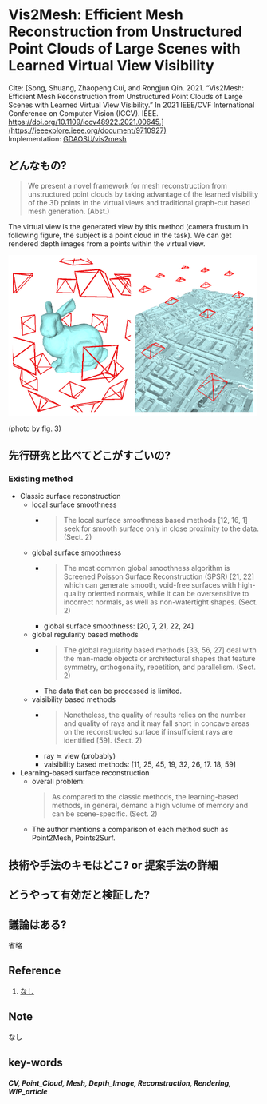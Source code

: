 # Vis2Mesh: Efficient Mesh Reconstruction from Unstructured Point Clouds of Large Scenes with Learned Virtual View Visibility

Cite: [Song, Shuang, Zhaopeng Cui, and Rongjun Qin. 2021. “Vis2Mesh: Efficient Mesh Reconstruction from Unstructured Point Clouds of Large Scenes with Learned Virtual View Visibility.” In 2021 IEEE/CVF International Conference on Computer Vision (ICCV). IEEE. https://doi.org/10.1109/iccv48922.2021.00645.](https://ieeexplore.ieee.org/document/9710927)  
Implementation: [GDAOSU/vis2mesh](https://github.com/GDAOSU/vis2mesh)  

## どんなもの?
> We present a novel framework for mesh reconstruction from unstructured point clouds by taking advantage of the learned visibility of the 3D points in the virtual views and traditional graph-cut based mesh generation. (Abst.)

The virtual view is the generated view by this method (camera frustum in following figure, the subject is a point cloud in the task). We can get rendered depth images from a points within the virtual view.

![virtual_fig](img/VEMRfUPCoLSwLVVV/virtual_fig.png)

(photo by fig. 3)

## 先行研究と比べてどこがすごいの?
### Existing method
- Classic surface reconstruction
  - local surface smoothness 
    - > The local surface smoothness based methods [12, 16, 1] seek for smooth surface only in close proximity to the data. (Sect. 2)
  - global surface smoothness
    - > The most common global smoothness algorithm is Screened Poisson Surface Reconstruction (SPSR) [21, 22] which can generate smooth, void-free surfaces with high-quality oriented normals, while it can be oversensitive to incorrect normals, as well as non-watertight shapes. (Sect. 2)
    - global surface smoothness: [20, 7, 21, 22, 24]
  - global regularity based methods
    - > The global regularity based methods [33, 56, 27] deal with the man-made objects or architectural shapes that feature symmetry, orthogonality, repetition, and parallelism. (Sect. 2)
    - The data that can be processed is limited.
  - vaisibility based methods
    - > Nonetheless, the quality of results relies on the number and quality of rays and it may fall short in concave areas on the reconstructed surface if insufficient rays are identified [59]. (Sect. 2)
    - ray ≒ view (probably)
    - vaisibility based methods: [11, 25, 45, 19, 32, 26, 17. 18, 59]
- Learning-based surface reconstruction
  - overall problem:
    > As compared to the classic methods, the learning-based methods, in general, demand a high volume of memory and can be scene-specific. (Sect. 2)
  - The author mentions a comparison of each method such as Point2Mesh, Points2Surf.

## 技術や手法のキモはどこ? or 提案手法の詳細


## どうやって有効だと検証した?

## 議論はある?
省略

## Reference
1. [なし]()

## Note
なし

## key-words
##### CV, Point_Cloud, Mesh, Depth_Image, Reconstruction, Rendering, WIP_article


